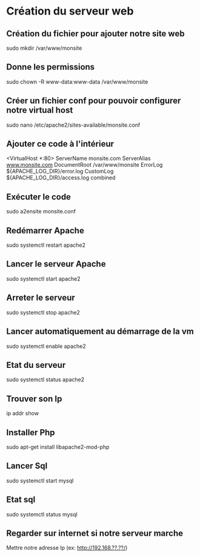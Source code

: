 
# Création du serveur web


## Création du fichier pour ajouter notre site web
sudo mkdir /var/www/monsite


## Donne les permissions
sudo chown -R www-data:www-data /var/www/monsite


## Créer un fichier conf pour pouvoir configurer notre virtual host
sudo nano /etc/apache2/sites-available/monsite.conf


## Ajouter ce code à l'intérieur
<VirtualHost *:80> ServerName monsite.com ServerAlias www.monsite.com DocumentRoot /var/www/monsite ErrorLog ${APACHE_LOG_DIR}/error.log CustomLog ${APACHE_LOG_DIR}/access.log combined </VirtualHost> 


## Exécuter le code 
sudo a2ensite monsite.conf


## Redémarrer Apache
sudo systemctl restart apache2


## Lancer le serveur Apache
sudo systemctl start apache2


## Arreter le serveur
sudo systemctl stop apache2


## Lancer automatiquement au démarrage de la vm
sudo systemctl enable apache2


## Etat du serveur
sudo systemctl status apache2


## Trouver son Ip
ip addr show


## Installer Php
sudo apt-get install libapache2-mod-php


## Lancer Sql
sudo systemctl start mysql


## Etat sql
sudo systemctl status mysql


## Regarder sur internet si notre serveur marche
Mettre notre adresse Ip (ex: http://192.168.??.??/)

